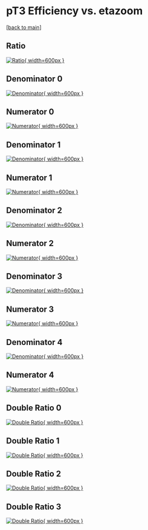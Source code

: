 # pT3 Efficiency vs. etazoom

[[back to main](./)]



## Ratio

[![Ratio](../mtv/var/pT3_vtr_211_0_eff_etazoom.png){ width=600px }](../mtv/var/pT3_vtr_211_0_eff_etazoom.pdf)

## Denominator 0

[![Denominator](../mtv/den/pT3_vtr_211_0_eff_etazoom_den0.png){ width=600px }](../mtv/den/pT3_vtr_211_0_eff_etazoom_den0.pdf)

## Numerator 0

[![Numerator](../mtv/num/pT3_vtr_211_0_eff_etazoom_num0.png){ width=600px }](../mtv/num/pT3_vtr_211_0_eff_etazoom_num0.pdf)

## Denominator 1

[![Denominator](../mtv/den/pT3_vtr_211_0_eff_etazoom_den1.png){ width=600px }](../mtv/den/pT3_vtr_211_0_eff_etazoom_den1.pdf)

## Numerator 1

[![Numerator](../mtv/num/pT3_vtr_211_0_eff_etazoom_num1.png){ width=600px }](../mtv/num/pT3_vtr_211_0_eff_etazoom_num1.pdf)

## Denominator 2

[![Denominator](../mtv/den/pT3_vtr_211_0_eff_etazoom_den2.png){ width=600px }](../mtv/den/pT3_vtr_211_0_eff_etazoom_den2.pdf)

## Numerator 2

[![Numerator](../mtv/num/pT3_vtr_211_0_eff_etazoom_num2.png){ width=600px }](../mtv/num/pT3_vtr_211_0_eff_etazoom_num2.pdf)

## Denominator 3

[![Denominator](../mtv/den/pT3_vtr_211_0_eff_etazoom_den3.png){ width=600px }](../mtv/den/pT3_vtr_211_0_eff_etazoom_den3.pdf)

## Numerator 3

[![Numerator](../mtv/num/pT3_vtr_211_0_eff_etazoom_num3.png){ width=600px }](../mtv/num/pT3_vtr_211_0_eff_etazoom_num3.pdf)

## Denominator 4

[![Denominator](../mtv/den/pT3_vtr_211_0_eff_etazoom_den4.png){ width=600px }](../mtv/den/pT3_vtr_211_0_eff_etazoom_den4.pdf)

## Numerator 4

[![Numerator](../mtv/num/pT3_vtr_211_0_eff_etazoom_num4.png){ width=600px }](../mtv/num/pT3_vtr_211_0_eff_etazoom_num4.pdf)

## Double Ratio 0

[![Double Ratio](../mtv/ratio/pT3_vtr_211_0_eff_etazoom_ratio0.png){ width=600px }](../mtv/ratio/pT3_vtr_211_0_eff_etazoom_ratio0.pdf)

## Double Ratio 1

[![Double Ratio](../mtv/ratio/pT3_vtr_211_0_eff_etazoom_ratio1.png){ width=600px }](../mtv/ratio/pT3_vtr_211_0_eff_etazoom_ratio1.pdf)

## Double Ratio 2

[![Double Ratio](../mtv/ratio/pT3_vtr_211_0_eff_etazoom_ratio2.png){ width=600px }](../mtv/ratio/pT3_vtr_211_0_eff_etazoom_ratio2.pdf)

## Double Ratio 3

[![Double Ratio](../mtv/ratio/pT3_vtr_211_0_eff_etazoom_ratio3.png){ width=600px }](../mtv/ratio/pT3_vtr_211_0_eff_etazoom_ratio3.pdf)

